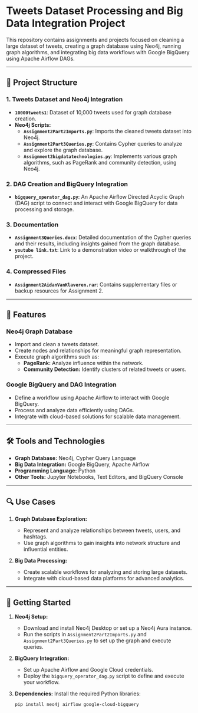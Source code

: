 # Tweets Dataset Processing and Big Data Integration Project

This repository contains assignments and projects focused on cleaning a large dataset of tweets, creating a graph database using Neo4j, running graph algorithms, and integrating big data workflows with Google BigQuery using Apache Airflow DAGs.

---

## 📂 Project Structure

### **1. Tweets Dataset and Neo4j Integration**
- **`10000tweets1`**: Dataset of 10,000 tweets used for graph database creation.
- **Neo4j Scripts:**
  - **`Assignment2Part2Imports.py`**: Imports the cleaned tweets dataset into Neo4j.
  - **`Assignment2Part3Queries.py`**: Contains Cypher queries to analyze and explore the graph database.
  - **`Assignment2bigdatatechnologies.py`**: Implements various graph algorithms, such as PageRank and community detection, using Neo4j.

### **2. DAG Creation and BigQuery Integration**
- **`bigquery_operator_dag.py`**: An Apache Airflow Directed Acyclic Graph (DAG) script to connect and interact with Google BigQuery for data processing and storage.

### **3. Documentation**
- **`Assignment3Queries.docx`**: Detailed documentation of the Cypher queries and their results, including insights gained from the graph database.
- **`youtube link.txt`**: Link to a demonstration video or walkthrough of the project.

### **4. Compressed Files**
- **`Assignment2AidanVanKlaveren.rar`**: Contains supplementary files or backup resources for Assignment 2.

---

## 🚀 Features

### **Neo4j Graph Database**
- Import and clean a tweets dataset.
- Create nodes and relationships for meaningful graph representation.
- Execute graph algorithms such as:
  - **PageRank:** Analyze influence within the network.
  - **Community Detection:** Identify clusters of related tweets or users.

### **Google BigQuery and DAG Integration**
- Define a workflow using Apache Airflow to interact with Google BigQuery.
- Process and analyze data efficiently using DAGs.
- Integrate with cloud-based solutions for scalable data management.

---

## 🛠️ Tools and Technologies

- **Graph Database:** Neo4j, Cypher Query Language
- **Big Data Integration:** Google BigQuery, Apache Airflow
- **Programming Language:** Python
- **Other Tools:** Jupyter Notebooks, Text Editors, and BigQuery Console

---

## 🔍 Use Cases

1. **Graph Database Exploration:**
   - Represent and analyze relationships between tweets, users, and hashtags.
   - Use graph algorithms to gain insights into network structure and influential entities.

2. **Big Data Processing:**
   - Create scalable workflows for analyzing and storing large datasets.
   - Integrate with cloud-based data platforms for advanced analytics.

---

## 📜 Getting Started

1. **Neo4j Setup:**
   - Download and install Neo4j Desktop or set up a Neo4j Aura instance.
   - Run the scripts in `Assignment2Part2Imports.py` and `Assignment2Part3Queries.py` to set up the graph and execute queries.

2. **BigQuery Integration:**
   - Set up Apache Airflow and Google Cloud credentials.
   - Deploy the `bigquery_operator_dag.py` script to define and execute your workflow.

3. **Dependencies:**
   Install the required Python libraries:
   ```bash
   pip install neo4j airflow google-cloud-bigquery

